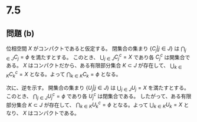 # 7.5

## 問題 (b)

位相空間 $X$ がコンパクトであると仮定する。 閉集合の集まり $\lbrace C_j | j \in J\rbrace$ は $\bigcap_{j\in J} C_j = \phi$ を満たすとする。
このとき、 $\bigcup_{j\in J} C_j^c = X$ であり各 $C_j^c$ は開集合である。 
$X$ はコンパクトだから、ある有限部分集合 $K \subset J$ が存在して、
$\bigcup_{k \in K} C_k^c = X$ となる。よって $\bigcap_{k\in K} C_k = \phi$ となる。

次に、逆を示す。
開集合の集まり $\lbrace U_j | j \in J\rbrace$ は $\bigcup_{j\in J} U_j = X$ を満たすとする。
このとき、 $\bigcap_{j\in J} U_j^c = \phi$ であり各 $U_j^c$ は閉集合である。 
したがって、ある有限部分集合 $K \subset J$ が存在して、
$\bigcap_{k \in K} U_k^c = \phi$ となる。よって $\bigcup_{k\in K} U_k = X$ となり、 $X$ はコンパクトである。

